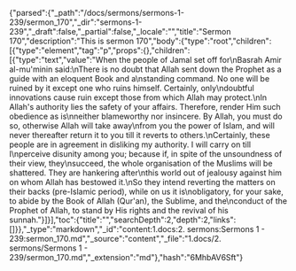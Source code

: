 {"parsed":{"_path":"/docs/sermons/sermons-1-239/sermon_170","_dir":"sermons-1-239","_draft":false,"_partial":false,"_locale":"","title":"Sermon 170","description":"This is sermon 170","body":{"type":"root","children":[{"type":"element","tag":"p","props":{},"children":[{"type":"text","value":"When the people of Jamal set off for\nBasrah Amir al-mu'minin said:\nThere is no doubt that Allah sent down the Prophet as a guide with an eloquent Book and a\nstanding command. No one will be ruined by it except one who ruins himself. Certainly, only\ndoubtful innovations cause ruin except those from which Allah may protect.\nIn Allah's authority lies the safety of your affairs. Therefore, render Him such obedience as is\nneither blameworthy nor insincere. By Allah, you must do so, otherwise Allah will take away\nfrom you the power of Islam, and will never thereafter return it to you till it reverts to others.\nCertainly, these people are in agreement in disliking my authority. I will carry on till I\nperceive disunity among you; because if, in spite of the unsoundness of their view, they\nsucceed, the whole organisation of the Muslims will be shattered. They are hankering after\nthis world out of jealousy against him on whom Allah has bestowed it.\nSo they intend reverting the matters on their backs (pre-Islamic period), while on us it is\nobligatory, for your sake, to abide by the Book of Allah (Qur'an), the Sublime, and the\nconduct of the Prophet of Allah, to stand by His rights and the revival of his sunnah."}]}],"toc":{"title":"","searchDepth":2,"depth":2,"links":[]}},"_type":"markdown","_id":"content:1.docs:2. sermons:Sermons 1 - 239:sermon_170.md","_source":"content","_file":"1.docs/2. sermons/Sermons 1 - 239/sermon_170.md","_extension":"md"},"hash":"6MhbAV6Sft"}
